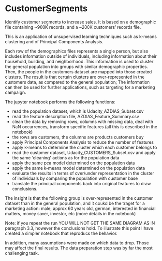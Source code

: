 # CustomerSegments
Identify customer segments to increase sales. It is based on a demographic file containing ~900K records, and a ~200K customers’ records file.

This is an application of unsupervised learning techniques such as k-means clustering and of Principal Components Analysis. 

Each row of the demographics files represents a single person, but also includes information outside of individuals, including information about their household, building, and neighborhood. This information is used to cluster the general population into groups with similar demographic properties. Then, the people in the customers dataset are mapped into those created clusters. The result is that certain clusters are over-represented in the customers data, as compared to the general population; The information can then be used for further applications, such as targeting for a marketing campaign.

The jupyter notebook performs the following functions:

- read the population dataset, which is Udacity_AZDIAS_Subset.csv
- read the feature description file, AZDIAS_Feature_Summary.csv
- clean the data by removing rows, columns with missing data, deal with NaN occurrences, transform specific features (all this is described in the notebook)
- the rows are customers, the columns are products customers buy
- apply Principal Components Analysis to reduce the number of features
- apply k-means to determine the cluster which each customer belongs to
- read the customer dataset, Udacity_CUSTOMERS_Subset.csv and apply the same 'cleaning' actions as for the population data
- apply the same pca model determined on the population data
- apply the same k-means model determined on the population data
- evaluate the results in terms of over/under representation in the cluster of individuals by comparing the population with customer base
- translate the principal components back into original features to draw conclusions.

The insight is that the following group is over-represented in the customer dataset than in the general population, and it coukd be the traget for a marketing action:
male, approx 60 years old, german, interested in financial matters, money saver, investor, etc (more details in the notebook)

Note: if you repeat the run YOU WILL NOT GET THE SAME DIAGRAM AS IN paragraph 3.3, however the conclusions hold. 
To illustrate this point I have created a simpler notebook that reproducs the behavior.

In addition, many assumptions were made on which data to drop. Those may affect the final results. The data preparation step was by far the most challenging task.
